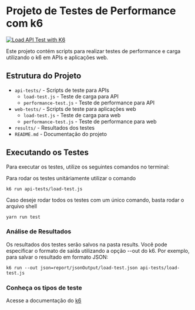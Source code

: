 # Projeto de Testes de Performance com k6

[![Load API Test with K6](https://github.com/pricaimiTech/performanceTestK6/actions/workflows/main.yml/badge.svg)](https://github.com/pricaimiTech/performanceTestK6/actions/workflows/main.yml)

Este projeto contém scripts para realizar testes de performance e carga utilizando o k6 em APIs e aplicações web.

## Estrutura do Projeto

- `api-tests/` - Scripts de teste para APIs
  - `load-test.js` - Teste de carga para API 
  - `performance-test.js` - Teste de performance para API
- `web-tests/` - Scripts de teste para aplicações web
  - `load-test.js` - Teste de carga para web
  - `performance-test.js` - Teste de performance para web
- `results/` - Resultados dos testes
- `README.md` - Documentação do projeto

## Executando os Testes

Para executar os testes, utilize os seguintes comandos no terminal:

Para rodar os testes unitáriamente utilizar o comando

```
k6 run api-tests/load-test.js
```

Caso deseje rodar todos os testes com um único comando, basta rodar o arquivo shell

```
yarn run test
```

### Análise de Resultados

Os resultados dos testes serão salvos na pasta results. Você pode especificar o formato de saída utilizando a opção --out do k6. Por exemplo, para salvar o resultado em formato JSON:

```
k6 run --out json=report/jsonOutput/load-test.json api-tests/load-test.js
```

### Conheça os tipos de teste

Acesse a documentação do [k6](https://grafana.com/docs/k6/latest/testing-guides/test-types/)
